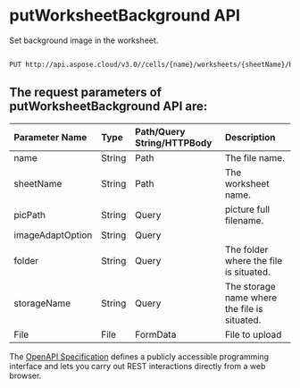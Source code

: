 # **putWorksheetBackground API**

Set background image in the worksheet. 

```bash

PUT http://api.aspose.cloud/v3.0//cells/{name}/worksheets/{sheetName}/background

```

## The request parameters of **putWorksheetBackground** API are: 

| Parameter Name | Type | Path/Query String/HTTPBody | Description | 
| :- | :- | :- |:- | 
|name|String|Path|The file name.|
|sheetName|String|Path|The worksheet name.|
|picPath|String|Query|picture full filename.|
|imageAdaptOption|String|Query||
|folder|String|Query|The folder where the file is situated.|
|storageName|String|Query|The storage name where the file is situated.|
|File|File|FormData|File to upload|


The [OpenAPI Specification](https://reference.aspose.cloud/cells/#/WorksheetsController/PutWorksheetBackground) defines a publicly accessible programming interface and lets you carry out REST interactions directly from a web browser.
